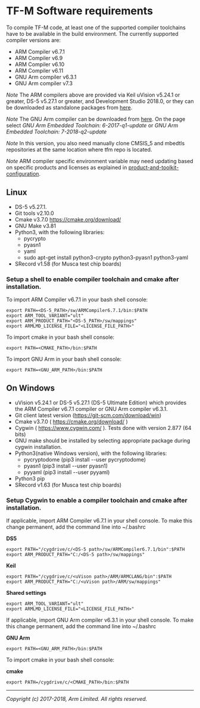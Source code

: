 # TF-M Software requirements
To compile TF-M code, at least one of the supported compiler toolchains have to
be available in the build environment.
The currently supported compiler versions are:
- ARM Compiler v6.7.1
- ARM Compiler v6.9
- ARM Compiler v6.10
- ARM Compiler v6.11
- GNU Arm compiler v6.3.1
- GNU Arm compiler v7.3

*Note* The ARM compilers above are provided via Keil uVision v5.24.1 or greater,
DS-5 v5.27.1 or greater, and Development Studio 2018.0, or they can be
downloaded as standalone packages from [here](https://developer.arm.com/products/software-development-tools/compilers/arm-compiler/downloads/version-6).

*Note* The GNU Arm compiler can be downloaded from [here](https://developer.arm.com/open-source/gnu-toolchain/gnu-rm/downloads).
On the page select *GNU Arm Embedded Toolchain: 6-2017-q1-update* or *GNU Arm
Embedded Toolchain: 7-2018-q2-update*

*Note* In this version, you also need manually clone CMSIS_5 and mbedtls
repositories at the same location where tfm repo is located.

*Note* ARM compiler specific environment variable may need updating based
on specific products and licenses as explained in
[product-and-toolkit-configuration](https://developer.arm.com/products/software-development-tools/license-management/resources/product-and-toolkit-configuration).


## Linux
- DS-5 v5.27.1.
- Git tools v2.10.0
- Cmake v3.7.0
  https://cmake.org/download/
- GNU Make v3.81
- Python3, with the following libraries:
  - pycrypto
  - pyasn1
  - yaml
  - sudo apt-get install python3-crypto python3-pyasn1 python3-yaml
- SRecord v1.58 (for Musca test chip boards)

### Setup a shell to enable compiler toolchain and cmake after installation.

To import ARM Compiler v6.7.1 in your bash shell console:
~~~
export PATH=<DS-5_PATH>/sw/ARMCompiler6.7.1/bin:$PATH
export ARM_TOOL_VARIANT="ult"
export ARM_PRODUCT_PATH="<DS-5_PATH>/sw/mappings"
export ARMLMD_LICENSE_FILE="<LICENSE_FILE_PATH>"
~~~
To import cmake in your bash shell console:
~~~
export PATH=<CMAKE_PATH>/bin:$PATH
~~~
To import GNU Arm in your bash shell console:
~~~
export PATH=<GNU_ARM_PATH>/bin:$PATH
~~~

## On Windows
- uVision v5.24.1 or DS-5 v5.27.1 (DS-5 Ultimate Edition) which provides the
  ARM Compiler v6.7.1 compiler or GNU Arm compiler v6.3.1.
- Git client latest version (https://git-scm.com/download/win)
- Cmake v3.7.0 ( https://cmake.org/download/ )
- Cygwin ( https://www.cygwin.com/ ). Tests done with version 2.877 (64 bits)
- GNU make should be installed by selecting appropriate package during cygwin
  installation.
- Python3(native Windows version), with the following libraries:
  - pycryptodome (pip3 install --user pycryptodome)
  - pyasn1 (pip3 install --user pyasn1)
  - pyyaml (pip3 install --user pyyaml)
- Python3 pip
- SRecord v1.63 (for Musca test chip boards)

### Setup Cygwin to enable a compiler toolchain and cmake after installation.

If applicable, import ARM Compiler v6.7.1 in your shell console. To make this
change permanent, add the command line into ~/.bashrc

**DS5**
~~~
export PATH="/cygdrive/c/<DS-5 path>/sw/ARMCompiler6.7.1/bin":$PATH
export ARM_PRODUCT_PATH="C:/<DS-5 path>/sw/mappings"
~~~

**Keil**
~~~
export PATH="/cygdrive/c/<uVison path>/ARM/ARMCLANG/bin":$PATH
export ARM_PRODUCT_PATH="C:/<uVison path>/ARM/sw/mappings"
~~~

**Shared settings**
~~~
export ARM_TOOL_VARIANT="ult"
export ARMLMD_LICENSE_FILE="<LICENSE_FILE_PATH>"
~~~

If applicable, import GNU Arm compiler v6.3.1 in your shell console. To make
this change permanent, add the command line into ~/.bashrc

**GNU Arm**
~~~
export PATH=<GNU_ARM_PATH>/bin:$PATH
~~~

To import cmake in your bash shell console:

**cmake**

~~~
export PATH=/cygdrive/c/<CMAKE_PATH>/bin:$PATH
~~~
--------------

*Copyright (c) 2017-2018, Arm Limited. All rights reserved.*
